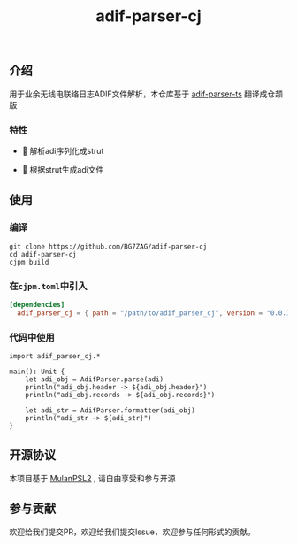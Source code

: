 <div align="center">
<h1>adif-parser-cj</h1>
</div>

<p align="center">
<img alt="" src="https://img.shields.io/badge/release-v0.0.1-brightgreen" style="display: inline-block;" />
<img alt="" src="https://img.shields.io/badge/build-pass-brightgreen" style="display: inline-block;" />
<img alt="" src="https://img.shields.io/badge/cjc-v0.53.4-brightgreen" style="display: inline-block;" />
</p>

## 介绍

用于业余无线电联络日志ADIF文件解析，本仓库基于 [adif-parser-ts](https://github.com/k0swe/adif-parser-ts) 翻译成仓颉版

### 特性

- 🚀 解析adi序列化成strut

- 🚀 根据strut生成adi文件

## 使用

### 编译

```shell
git clone https://github.com/BG7ZAG/adif-parser-cj
cd adif-parser-cj
cjpm build
```

### 在`cjpm.toml`中引入

```toml
[dependencies]
  adif_parser_cj = { path = "/path/to/adif_parser_cj", version = "0.0.1"}
```

### 代码中使用

```cangjie
import adif_parser_cj.*

main(): Unit {
    let adi_obj = AdifParser.parse(adi)
    println("adi_obj.header -> ${adi_obj.header}")
    println("adi_obj.records -> ${adi_obj.records}")

    let adi_str = AdifParser.formatter(adi_obj)
    println("adi_str -> ${adi_str}")
}
```

## 开源协议

本项目基于 [MulanPSL2](LICENSE) , 请自由享受和参与开源

## 参与贡献

欢迎给我们提交PR，欢迎给我们提交Issue，欢迎参与任何形式的贡献。
